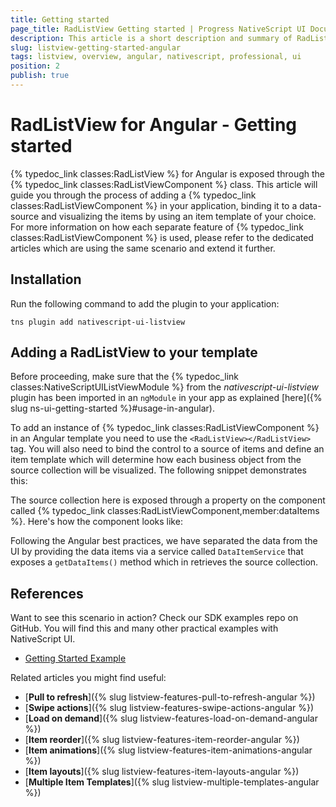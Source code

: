 ```yaml
---
title: Getting started
page_title: RadListView Getting started | Progress NativeScript UI Documentation
description: This article is a short description and summary of RadListView's features and their usage with Angular
slug: listview-getting-started-angular
tags: listview, overview, angular, nativescript, professional, ui
position: 2
publish: true
---
```


# RadListView for Angular - Getting started
{% typedoc_link classes:RadListView %} for Angular is exposed through the {% typedoc_link classes:RadListViewComponent %} class. This article will guide you through the process of adding a {% typedoc_link classes:RadListViewComponent %} in your application, binding it to a data-source and visualizing the items by using an item template of your choice. For more information on how each separate feature of {% typedoc_link classes:RadListViewComponent %} is used, please refer to the dedicated articles which are using the same scenario and extend it further.

## Installation
Run the following command to add the plugin to your application:

```
tns plugin add nativescript-ui-listview
```

## Adding a RadListView to your template
Before proceeding, make sure that the {% typedoc_link classes:NativeScriptUIListViewModule %} from the *nativescript-ui-listview* plugin has been imported in an `ngModule` in your app as explained [here]({% slug ns-ui-getting-started %}#usage-in-angular).

To add an instance of {% typedoc_link classes:RadListViewComponent %} in an Angular template you need to use the `<RadListView></RadListView>` tag. You will also need to bind the control to a source of items and define an item template which will determine how each business object from the source collection will be visualized. The following snippet demonstrates this:

<snippet id='listview-getting-started-angular-xml'/>

The source collection here is exposed through a property on the component called {% typedoc_link classes:RadListViewComponent,member:dataItems %}. Here's how the component looks like:

<snippet id='listview-getting-started-angular'/>

Following the Angular best practices, we have separated the data from the UI by providing the data items via a service called `DataItemService` that exposes a `getDataItems()` method which in retrieves the source collection.

## References
Want to see this scenario in action?
Check our SDK examples repo on GitHub. You will find this and many other practical examples with NativeScript UI.

* [Getting Started Example](https://github.com/telerik/nativescript-ui-samples-angular/tree/master/listview/app/examples/getting-started)

Related articles you might find useful:

* [**Pull to refresh**]({% slug listview-features-pull-to-refresh-angular %})
* [**Swipe actions**]({% slug listview-features-swipe-actions-angular %})
* [**Load on demand**]({% slug listview-features-load-on-demand-angular %})
* [**Item reorder**]({% slug listview-features-item-reorder-angular %})
* [**Item animations**]({% slug listview-features-item-animations-angular %})
* [**Item layouts**]({% slug listview-features-item-layouts-angular %})
* [**Multiple Item Templates**]({% slug listview-multiple-templates-angular %})
